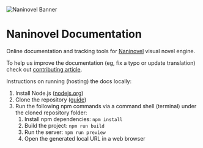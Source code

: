 ![Naninovel Banner](https://i.gyazo.com/4055ab9b307201c3be049835943d4dc4.png)

# Naninovel Documentation

Online documentation and tracking tools for [Naninovel](https://naninovel.com) visual novel engine.

To help us improve the documentation (eg, fix a typo or update translation) check out [contributing article](https://github.com/naninovel/docs/blob/main/CONTRIBUTING.md).

Instructions on running (hosting) the docs locally:

1. Install Node.js ([nodejs.org](https://nodejs.org))
2. Clone the repository ([guide](https://docs.github.com/en/repositories/creating-and-managing-repositories/cloning-a-repository))
3. Run the following npm commands via a command shell (terminal) under the cloned repository folder:
   1. Install npm dependencies: `npm install`
   2. Build the project: `npm run build`
   3. Run the server: `npm run preview`
   4. Open the generated local URL in a web browser
